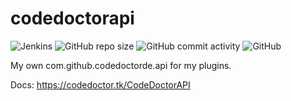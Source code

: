 # codedoctorapi
![Jenkins](https://img.shields.io/jenkins/build?jobUrl=https%3A%2F%2Fci.codemc.io%2Fjob%2FCodeDoctorDE%2Fjob%2FCodeDoctorAPI&style=for-the-badge)
![GitHub repo size](https://img.shields.io/github/repo-size/CodeDoctorDE/CodeDoctorAPI?style=for-the-badge)
![GitHub commit activity](https://img.shields.io/github/commit-activity/m/CodeDoctorDE/CodeDoctorAPI?style=for-the-badge)
![GitHub](https://img.shields.io/github/license/CodeDoctorDE/CodeDoctorAPI?style=for-the-badge)

My own com.github.codedoctorde.api for my plugins.

Docs: <https://codedoctor.tk/CodeDoctorAPI>
